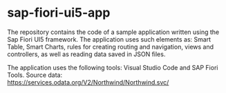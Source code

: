 # sap-fiori-ui5-app
The repository contains the code of a sample application written using the Sap Fiori UI5 framework. The application uses such elements as: Smart Table, Smart Charts, rules for creating routing and navigation, views and controllers, as well as reading data saved in JSON files.

The application uses the following tools:
Visual Studio Code and SAP Fiori Tools.
Source data: https://services.odata.org/V2/Northwind/Northwind.svc/


